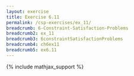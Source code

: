 ```yaml
---
layout: exercise
title: Exercise 6.11
permalink: /csp-exercises/ex_11/
breadcrumb: 6-Constraint-Satisfaction-Problems
breadcrumb2: ex_11
breadcrumb3: 6constraintSatisfactionProblems
breadcrumb4: ch6ex11
breadcrumb5: ex6.11
---
```


{% include mathjax_support %}

